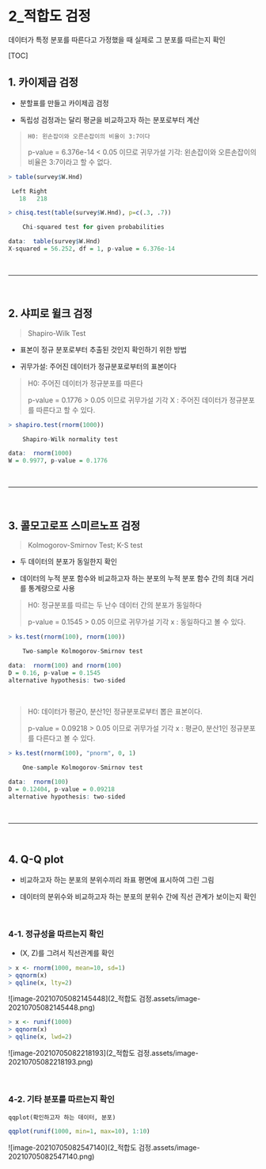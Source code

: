 # 2_적합도 검정

데이터가 특정 분포를 따른다고 가정했을 때 실제로 그 분포를 따르는지 확인

[TOC]

## 1. 카이제곱 검정

- 분할표를 만들고 카이제곱 검정

- 독립성 검정과는 달리 평균을 비교하고자 하는 분포로부터 계산

> `H0: 왼손잡이와 오른손잡이의 비율이 3:7이다`
>
> p-value = 6.376e-14 < 0.05 이므로 귀무가설 기각: 왼손잡이와 오른손잡이의 비율은 3:7이라고 할 수 없다.

```r
> table(survey$W.Hnd)

 Left Right 
   18   218 

> chisq.test(table(survey$W.Hnd), p=c(.3, .7))

	Chi-squared test for given probabilities

data:  table(survey$W.Hnd)
X-squared = 56.252, df = 1, p-value = 6.376e-14
```

<br>

---

<br>

## 2. 샤피로 윌크 검정

> Shapiro-Wilk Test

- 표본이 정규 분포로부터 추출된 것인지 확인하기 위한 방법

- 귀무가설: 주어진 데이터가 정규분포로부터의 표본이다

> H0: 주어진 데이터가 정규분포를 따른다
>
> p-value = 0.1776 > 0.05 이므로 귀무가설 기각 X : 주어진 데이터가 정규분포를 따른다고 할 수 있다.

```r
> shapiro.test(rnorm(1000))

	Shapiro-Wilk normality test

data:  rnorm(1000)
W = 0.9977, p-value = 0.1776
```

<br>

---

<br>

## 3. 콜모고로프 스미르노프 검정

> Kolmogorov-Smirnov Test; K-S test

- 두 데이터의 분포가 동일한지 확인

- 데이터의 누적 분포 함수와 비교하고자 하는 분포의 누적 분포 함수 간의 최대 거리를 통계량으로 사용

> H0: 정규분포를 따르는 두 난수 데이터 간의 분포가 동일하다
>
> p-value = 0.1545 > 0.05 이므로 귀무가설 기각 x : 동일하다고 볼 수 있다.

```r
> ks.test(rnorm(100), rnorm(100))

	Two-sample Kolmogorov-Smirnov test

data:  rnorm(100) and rnorm(100)
D = 0.16, p-value = 0.1545
alternative hypothesis: two-sided
```

<br>

> H0: 데이터가 평균0, 분산1인 정규분포로부터 뽑은 표본이다.
>
> p-value = 0.09218 > 0.05 이므로 귀무가설 기각 x : 평균0, 분산1인 정규분포를 다른다고 볼 수 있다.

```r
> ks.test(rnorm(100), "pnorm", 0, 1)

	One-sample Kolmogorov-Smirnov test

data:  rnorm(100)
D = 0.12404, p-value = 0.09218
alternative hypothesis: two-sided
```

<br>

---

<br>

## 4. Q-Q plot

- 비교하고자 하는 분포의 분위수끼리 좌표 평면에 표시하여 그린 그림

- 데이터의 분위수와 비교하고자 하는 분포의 분위수 간에 직선 관계가 보이는지 확인

<br>

### 4-1. 정규성을 따르는지 확인

- (X, Z)를 그려서 직선관계를 확인

```r
> x <- rnorm(1000, mean=10, sd=1)
> qqnorm(x)
> qqline(x, lty=2)
```

![image-20210705082145448](2_적합도 검정.assets/image-20210705082145448.png)

```r
> x <- runif(1000)
> qqnorm(x)
> qqline(x, lwd=2)
```

![image-20210705082218193](2_적합도 검정.assets/image-20210705082218193.png)

<br>

### 4-2. 기타 분포를 따르는지 확인

`qqplot(확인하고자 하는 데이터, 분포)`

```r
qqplot(runif(1000, min=1, max=10), 1:10)
```

![image-20210705082547140](2_적합도 검정.assets/image-20210705082547140.png)
